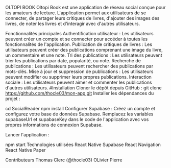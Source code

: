 OLTOPI BOOK
Oltopi Book est une application de réseau social conçue pour les amateurs de lecture. L'application permet aux utilisateurs de se connecter, de partager leurs critiques de livres, d'ajouter des images des livres, de noter les livres et d'interagir avec d'autres utilisateurs.

Fonctionnalités principales
Authentification utilisateur : Les utilisateurs peuvent créer un compte et se connecter pour accéder à toutes les fonctionnalités de l'application.
Publication de critiques de livres : Les utilisateurs peuvent créer des publications comprenant une image du livre, un commentaire et une note.
Tri des publications : Les utilisateurs peuvent trier les publications par date, popularité, ou note.
Recherche de publications : Les utilisateurs peuvent rechercher des publications par mots-clés.
Mise à jour et suppression de publications : Les utilisateurs peuvent modifier ou supprimer leurs propres publications.
Interaction sociale : Les utilisateurs peuvent aimer et commenter les publications d'autres utilisateurs.
#Installation
Cloner le dépôt depuis GitHub :
git clone https://github.com/thocle03/mon-app.git
Installer les dépendances du projet :


cd SocialReader
npm install
Configurer Supabase : Créez un compte et configurez votre base de données Supabase. Remplacez les variables supabaseUrl et supabaseKey dans le code de l'application avec vos propres informations de connexion Supabase.

Lancer l'application :

npm start
Technologies utilisées
React Native
Supabase
React Navigation
React Native Paper




Contributeurs
Thomas Clerc (@thocle03)
OLivier 
Pierre
